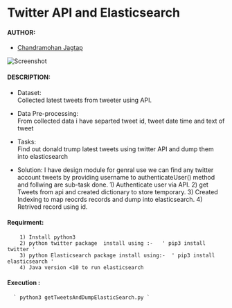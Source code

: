 # Twitter API and Elasticsearch

#### AUTHOR:

- [Chandramohan Jagtap](https://github.com/cmjagtap "Chandramohan's github profile")

![Screenshot](screenshots/graph.png)

#### DESCRIPTION:

  - Dataset:  
        Collected latest tweets from tweeter using API.

  - Data Pre-processing:  
        From collected data i have separted tweet id, tweet date time and text of tweet

  - Tasks:  
        Find out donald trump latest tweets using twitter API and dump them into elasticsearch
  
  - Solution: 
        I have design module for genral use we can find any twitter account tweets by providing username to 
        authenticateUser() method and follwing are sub-task done.
        1) Authenticate user via API.
        2) get Tweets from api and created dictionary to store temporary.
        3) Created Indexing to map reocrds records and dump into elasticsearch.
        4) Retrived record using id.


#### Requirment:

        1) Install python3 
        2) python twitter package  install using :-	  ' pip3 install twitter '
		3) python Elasticsearch package install using:-  ' pip3 install elasticsearch '
        4) Java version <10 to run elasticsearch 


#### Execution :  
	  ` python3 getTweetsAndDumpElasticSearch.py `
